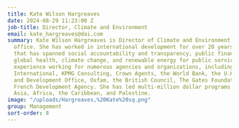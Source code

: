 ```yaml
---
title: Kate Wilson Hargreaves
date: 2024-08-29 11:23:00 Z
job-title: Director, Climate and Environment
email: kate_hargreaves@dai.com
summary: Kate Wilson Hargreaves is Director of Climate and Environment for DAI's U.K.
  office. She has worked in international development for over 20 years, a career
  that has spanned social accountability and transparency, public financial management,
  global health, climate change, and renewable energy for public services. Kate brings
  experience working for numerous agencies and organizations, including Transparency
  International, KPMG Consulting, Crown Agents, the World Bank, the U.K. Foreign Commonwealth
  and Development Office, Oxfam, the British Council, The Gates Foundation, and the
  French Development Agency. She has led multi-million dollar programs across South
  Asia, Africa, the Caribbean, and Palestine.
image: "/uploads/Hargreaves,%20Kate%20sq.png"
group: Management
sort-order: 8
---
```


